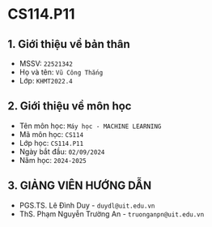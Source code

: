 # CS114.P11

## **1. Giới thiệu về bản thân** 
- MSSV: `22521342`
- Họ và tên: `Vũ Công Thắng`
- Lớp: `KHMT2022.4`

## **2. Giới thiệu về môn học**
- Tên môn học: `Máy học - MACHINE LEARNING`
- Mã môn học: `CS114`
- Lớp học: `CS114.P11`
- Ngày bắt đầu: `02/09/2024`
- Năm học: `2024-2025`
## **3. GIẢNG VIÊN HƯỚNG DẪN**
- PGS.TS. Lê Đình Duy - `duydl@uit.edu.vn`
- ThS. Phạm Nguyễn Trường An - `truonganpn@uit.edu.vn`
